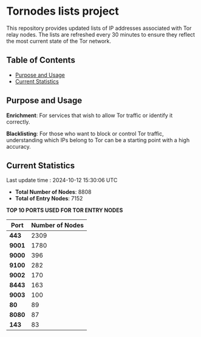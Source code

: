 # Tornodes lists project

This repository provides updated lists of IP addresses associated with Tor relay nodes. The lists are refreshed every 30 minutes to ensure they reflect the most current state of the Tor network.

## Table of Contents

- [Purpose and Usage](#purpose-and-usage)
- [Current Statistics](#current-statistics)


## Purpose and Usage

**Enrichment**: For services that wish to allow Tor traffic or identify it correctly.

**Blacklisting**: For those who want to block or control Tor traffic, understanding which IPs belong to Tor can be a starting point with a high accuracy.

## Current Statistics

Last update time : 2024-10-12 15:30:06 UTC

- **Total Number of Nodes**: 8808
- **Total of Entry Nodes**: 7152

**TOP 10 PORTS USED FOR TOR ENTRY NODES**

| **Port** | **Number of Nodes** |
|------|-----------------|
| **443**   | 2309  |
| **9001**   | 1780  |
| **9000**   | 396  |
| **9100**   | 282  |
| **9002**   | 170  |
| **8443**   | 163  |
| **9003**   | 100  |
| **80**   | 89  |
| **8080**   | 87  |
| **143**   | 83  |


